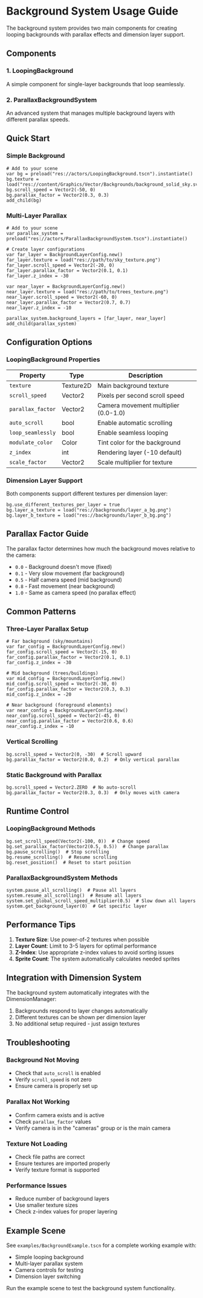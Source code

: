 # Background System Usage Guide

The background system provides two main components for creating looping backgrounds with parallax effects and dimension layer support.

## Components

### 1. LoopingBackground
A simple component for single-layer backgrounds that loop seamlessly.

### 2. ParallaxBackgroundSystem
An advanced system that manages multiple background layers with different parallax speeds.

## Quick Start

### Simple Background
```gdscript
# Add to your scene
var bg = preload("res://actors/LoopingBackground.tscn").instantiate()
bg.texture = load("res://content/Graphics/Vector/Backgrounds/background_solid_sky.svg")
bg.scroll_speed = Vector2(-50, 0)
bg.parallax_factor = Vector2(0.3, 0.3)
add_child(bg)
```

### Multi-Layer Parallax
```gdscript
# Add to your scene
var parallax_system = preload("res://actors/ParallaxBackgroundSystem.tscn").instantiate()

# Create layer configurations
var far_layer = BackgroundLayerConfig.new()
far_layer.texture = load("res://path/to/sky_texture.png")
far_layer.scroll_speed = Vector2(-20, 0)
far_layer.parallax_factor = Vector2(0.1, 0.1)
far_layer.z_index = -30

var near_layer = BackgroundLayerConfig.new()
near_layer.texture = load("res://path/to/trees_texture.png")
near_layer.scroll_speed = Vector2(-60, 0)
near_layer.parallax_factor = Vector2(0.7, 0.7)
near_layer.z_index = -10

parallax_system.background_layers = [far_layer, near_layer]
add_child(parallax_system)
```

## Configuration Options

### LoopingBackground Properties

| Property | Type | Description |
|----------|------|-------------|
| `texture` | Texture2D | Main background texture |
| `scroll_speed` | Vector2 | Pixels per second scroll speed |
| `parallax_factor` | Vector2 | Camera movement multiplier (0.0-1.0) |
| `auto_scroll` | bool | Enable automatic scrolling |
| `loop_seamlessly` | bool | Enable seamless looping |
| `modulate_color` | Color | Tint color for the background |
| `z_index` | int | Rendering layer (-10 default) |
| `scale_factor` | Vector2 | Scale multiplier for texture |

### Dimension Layer Support

Both components support different textures per dimension layer:

```gdscript
bg.use_different_textures_per_layer = true
bg.layer_a_texture = load("res://backgrounds/layer_a_bg.png")
bg.layer_b_texture = load("res://backgrounds/layer_b_bg.png")
```

## Parallax Factor Guide

The parallax factor determines how much the background moves relative to the camera:

- `0.0` - Background doesn't move (fixed)
- `0.1` - Very slow movement (far background)
- `0.5` - Half camera speed (mid background)
- `0.8` - Fast movement (near background)
- `1.0` - Same as camera speed (no parallax effect)

## Common Patterns

### Three-Layer Parallax Setup
```gdscript
# Far background (sky/mountains)
var far_config = BackgroundLayerConfig.new()
far_config.scroll_speed = Vector2(-15, 0)
far_config.parallax_factor = Vector2(0.1, 0.1)
far_config.z_index = -30

# Mid background (trees/buildings)
var mid_config = BackgroundLayerConfig.new()
mid_config.scroll_speed = Vector2(-30, 0)
far_config.parallax_factor = Vector2(0.3, 0.3)
mid_config.z_index = -20

# Near background (foreground elements)
var near_config = BackgroundLayerConfig.new()
near_config.scroll_speed = Vector2(-45, 0)
near_config.parallax_factor = Vector2(0.6, 0.6)
near_config.z_index = -10
```

### Vertical Scrolling
```gdscript
bg.scroll_speed = Vector2(0, -30)  # Scroll upward
bg.parallax_factor = Vector2(0.0, 0.2)  # Only vertical parallax
```

### Static Background with Parallax
```gdscript
bg.scroll_speed = Vector2.ZERO  # No auto-scroll
bg.parallax_factor = Vector2(0.3, 0.3)  # Only moves with camera
```

## Runtime Control

### LoopingBackground Methods
```gdscript
bg.set_scroll_speed(Vector2(-100, 0))  # Change speed
bg.set_parallax_factor(Vector2(0.5, 0.5))  # Change parallax
bg.pause_scrolling()  # Stop scrolling
bg.resume_scrolling()  # Resume scrolling
bg.reset_position()  # Reset to start position
```

### ParallaxBackgroundSystem Methods
```gdscript
system.pause_all_scrolling()  # Pause all layers
system.resume_all_scrolling()  # Resume all layers
system.set_global_scroll_speed_multiplier(0.5)  # Slow down all layers
system.get_background_layer(0)  # Get specific layer
```

## Performance Tips

1. **Texture Size**: Use power-of-2 textures when possible
2. **Layer Count**: Limit to 3-5 layers for optimal performance
3. **Z-Index**: Use appropriate z-index values to avoid sorting issues
4. **Sprite Count**: The system automatically calculates needed sprites

## Integration with Dimension System

The background system automatically integrates with the DimensionManager:

1. Backgrounds respond to layer changes automatically
2. Different textures can be shown per dimension layer
3. No additional setup required - just assign textures

## Troubleshooting

### Background Not Moving
- Check that `auto_scroll` is enabled
- Verify `scroll_speed` is not zero
- Ensure camera is properly set up

### Parallax Not Working
- Confirm camera exists and is active
- Check `parallax_factor` values
- Verify camera is in the "cameras" group or is the main camera

### Texture Not Loading
- Check file paths are correct
- Ensure textures are imported properly
- Verify texture format is supported

### Performance Issues
- Reduce number of background layers
- Use smaller texture sizes
- Check z-index values for proper layering

## Example Scene

See `examples/BackgroundExample.tscn` for a complete working example with:
- Simple looping background
- Multi-layer parallax system
- Camera controls for testing
- Dimension layer switching

Run the example scene to test the background system functionality.